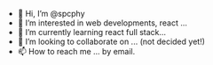 - 👋 Hi, I’m @spcphy
- 👀 I’m interested in web developments, react ...
- 🌱 I’m currently learning react full stack...
- 💞️ I’m looking to collaborate on ... (not decided yet!)
- 📫 How to reach me ... by email.

<!---
spcphy/spcphy is a ✨ special ✨ repository because its `README.md` (this file) appears on your GitHub profile.
You can click the Preview link to take a look at your changes.
--->
